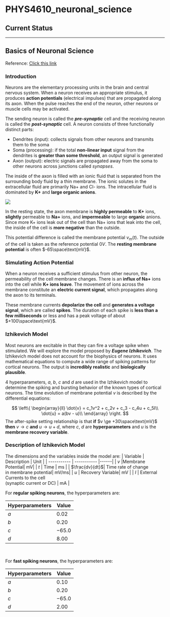 # PHYS4610_neuronal_science
## Current Status

---
## Basics of Neuronal Science

Reference: [Click this link](http://www.columbia.edu/cu/appliedneuroshp/Spring2018/Spring18SHPAppliedNeuroLec5.pdf)

### Introduction
Neurons are the elementary processing units in the brain and central nervous system. When a neuron receives an appropriate stimulus, it produces **action potentials** (electrical impulses) that are propagated along its axon. When the pulse reaches the end of the neuron, other neurons or muscle cells may be activated.

The sending neuron is called the ***pre-synaptic*** cell and the receiving neuron is called the ***post-synaptic*** cell. A neuron consists of three functionally distinct parts:

- Dendrites (input): collects signals from other neurons and transmits them to the soma
- Soma (processing): if the total **non-linear input** signal from the dendrites is **greater than some threshold**, an output signal is generated
- Axon (output): electric signals are propagated away from the soma to other neurons across junctions called *synapses*.

The inside of the axon is filled with an ionic fluid that is separated from the surrounding body fluid by a thin membrane. The ionic solutes in the extracellular fluid are primarily Na+ and Cl- ions. The intracellular fluid is dominated by **K+**
and **large organic anions**.

<img src = 'https://www.irastoworldhealth.com/web/uploads/editor_uploads/neuron2.jpg?v217' style = 'text-align: center;'></img>

In the resting state, the axon membrane is **highly permeable** to **K+** ions, **slightly** permeable to **Na+** ions, and **impermeable** to large **organic** anions. Since more K+ ions leak out of the cell than Na+ ions that leak into the cell, the inside of the cell is **more negative** than the outside. 

This potential difference is called the membrane potential $v_m(t)$. The outside of the cell is taken as the reference potential $0V$. The **resting membrane potential** is often $-65\space\text{mV}$.
<br>
### Simulating Action Potential
When a neuron receives a sufficient stimulus from other neuron, the permeability of the cell membrane changes. There is an **influx of Na+** ions into the cell while **K+ ions leave**. The movement of ions across the membrane constitute an **electric current signal**, which propagates along the axon to its terminals.

These membrane currents **depolarize the cell** and **generates a voltage signal**, which are called **spikes**. The duration of each spike is **less than a few milliseconds** or less and has a peak voltage of about $+100\space\text{mV}$.
<br>
### Izhikevich Model
Most neurons are excitable in that they can fire a voltage spike when stimulated. We will explore the model proposed by ***Eugene Izhikevich***. The Izhikevich model does not account for the biophysics of neurons. It uses mathematical equations to compute a wide range of spiking patterns for cortical neurons. The output is **incredibly realistic** and **biologically plausible**.

4 hyperparameters, $a$, $b$, $c$ and $d$ are used in the Izhikevich model to determine the spiking and bursting behavior of the known types of cortical neurons. The time evolution of membrane potential $v$ is described by the differential equations:

$$ \left\{
\begin{array}{ll}
       \dot{v} = c_1v^2 + c_2v + c_3 - c_4u + c_5I\\
       \dot{u} = a(bv - u)\\
\end{array} 
\right.  $$
The after-spike setting relationship is that **if** $v \ge +30\space\text{mV}$ **then** $v \rightarrow c$ **and** $u \rightarrow u + d$, where $c$, $d$ are **hyperparameters** and $u$ is the **membrane recovery variable**.
<br>

### Description of Izhikevich Model
The dimensions and the variables inside the model are:
| Variable   | Description | Unit |
| ----------- | ----------- |------|
| $v$    |Membrane Potential| $\text{mV}$|
| $t$   | Time        | $\text{ms}$ |
| $\frac{dv}{dt}$| Time rate of change <br> in membrane potential| $\text{mV} / \text{ms}$|
| $u$ | Recovery Variable| $\text{mV}$ |
| $I$ | External Currents to the cell <br> (synaptic current or DC) | $\text{mA}$ |
<br>

For **regular spiking neurons**, the hyperparameters are:

| Hyperparameters  |Value | 
| ----------- | ----------- |
| $a$    | $0.02$| 
| $b$   | $0.20$| 
| $c$| $-65.0$| 
| $d$ | $8.00$| 

<br>

For **fast spiking neurons**, the hyperparameters are:

| Hyperparameters  |Value | 
| ----------- | ----------- |
| $a$    | $0.10$| 
| $b$   | $0.20$| 
| $c$| $-65.0$| 
| $d$ | $2.00$| 

